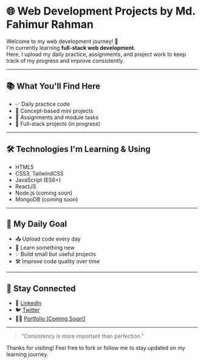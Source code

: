 # 🌐 Web Development Projects by Md. Fahimur Rahman

Welcome to my web development journey! 🚀  
I'm currently learning **full-stack web development**.  
Here, I upload my daily practice, assignments, and project work to keep track of my progress and improve consistently.

---

## 📚 What You'll Find Here

- ✅ Daily practice code  
- 🧠 Concept-based mini projects  
- 🧪 Assignments and module tasks  
- 🌟 Full-stack projects (in progress)

---

## 🛠️ Technologies I'm Learning & Using

- HTML5  
- CSS3, TailwindCSS  
- JavaScript (ES6+)  
- ReactJS  
- Node.js (coming soon)  
- MongoDB (coming soon)

---

## 📅 My Daily Goal

- 📤 Upload code every day  
- 📘 Learn something new  
- 💡 Build small but useful projects  
- 🛠️ Improve code quality over time

---

## 📌 Stay Connected

- 💼 [LinkedIn](https://www.linkedin.com/in/fahim-rahman-551728230/) 
- 🐦 [Twitter](https://x.com/Fahimur63Rahman)  
- 🧑‍💻 [Portfolio (Coming Soon!)](https://Myportfolio.com)

---

> “Consistency is more important than perfection.”

Thanks for visiting! Feel free to fork or follow me to stay updated on my learning journey.

